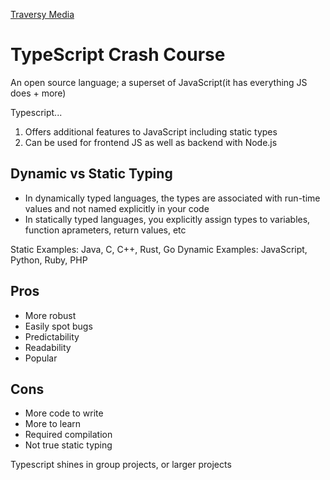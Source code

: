 [Traversy Media](https://www.youtube.com/watch?v=BCg4U1FzODs)

# TypeScript Crash Course

An open source language; a superset of JavaScript(it has everything JS does + more)

Typescript...

1. Offers additional features to JavaScript including static types
2. Can be used for frontend JS as well as backend with Node.js

## Dynamic vs Static Typing

- In dynamically typed languages, the types are associated with run-time values and not named explicitly in your code
- In statically typed languages, you explicitly assign types to variables, function aprameters, return values, etc

Static Examples: Java, C, C++, Rust, Go
Dynamic Examples: JavaScript, Python, Ruby, PHP

## Pros

- More robust
- Easily spot bugs
- Predictability
- Readability
- Popular

## Cons

- More code to write
- More to learn
- Required compilation
- Not true static typing

Typescript shines in group projects, or larger projects
